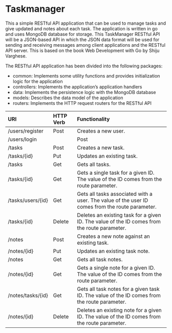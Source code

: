 # Taskmanager

This a simple RESTful API application that can be used to manage tasks and give updated and notes about each task. The application is written in go and uses MongoDB database for storage. This TaskManager RESTful API will be a JSON-based API in
which the JSON data format will be used for sending and receiving messages among client applications and
the RESTful API server. This is based on  the book Web Development with Go by Shiju Varghese.

The RESTful API application has been divided into the following packages:
 - common: Implements some utility functions and provides initialization logic for the
application
 - controllers: Implements the application’s application handlers
 - data: Implements the persistence logic with the MongoDB database
 - models: Describes the data model of the application
 - routers: Implements the HTTP request routers for the RESTful API

| URI | HTTP Verb | Functionality |
| :--- |:---------| :------------- |
|/users/register| Post | Creates a new user.|
|/users/login| | Post | User logs in to the system, which returns a JWT if the login is successful. |
|/tasks | Post | Creates a new task. |
| /tasks/{id} | Put | Updates an existing task. |
| /tasks | Get | Gets all tasks.| 
| /tasks/{id} | Get | Gets a single task for a given ID. The value of the ID comes from the route parameter.| 
| /tasks/users/{id} | Get | Gets all tasks associated with a user. The value of the user ID comes from the route parameter.| 
| /tasks/{id} | Delete | Deletes an existing task for a given ID. The value of the ID comes from the route parameter.| 
| /notes | Post | Creates a new note against an existing task.| 
| /notes/{id} | Put | Updates an existing task note.| 
| /notes | Get | Gets all task notes.| 
| /notes/{id} | Get | Gets a single note for a given ID. The value of the ID comes from the route parameter.| 
| /notes/tasks/{id} | Get | Gets all task notes for a given task ID. The value of the ID comes from the route parameter.| 
| /notes/{id} | Delete | Deletes an existing note for a given ID. The value of the ID comes from the route parameter.| 
